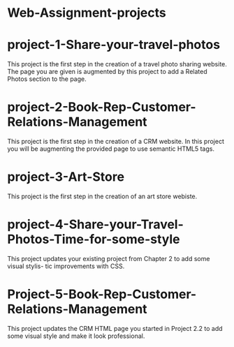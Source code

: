# Web-Assignment-projects
# project-1-Share-your-travel-photos
This project is the first step in the creation of a travel photo sharing website. The page  you are given is augmented by this project to add a Related Photos section to the page.
# project-2-Book-Rep-Customer-Relations-Management
This project is the first step in the creation of a CRM website. In this project you  will be augmenting the provided page to use semantic HTML5 tags.
# project-3-Art-Store
This project is the first step in the creation of an art store webiste.
# project-4-Share-your-Travel-Photos-Time-for-some-style
This project updates your existing project from Chapter 2 to add some visual stylis- tic improvements with CSS.
# Project-5-Book-Rep-Customer-Relations-Management
This project updates the CRM HTML page you started in Project 2.2 to add some  visual style and make it look professional.



